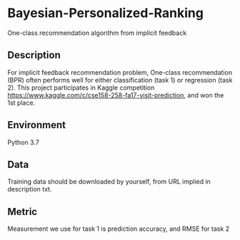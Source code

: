 # Bayesian-Personalized-Ranking
One-class recommendation algorithm from implicit feedback

## Description
For implicit feedback recommendation problem, One-class recommendation (BPR) often performs well for either classification (task 1) or regression (task 2). This project participates in Kaggle competition https://www.kaggle.com/c/cse158-258-fa17-visit-prediction, and won the 1st place.

## Environment
Python 3.7

## Data
Training data should be downloaded by yourself, from URL implied in description txt.

## Metric
Measurement we use for task 1 is prediction accuracy, and RMSE for task 2
